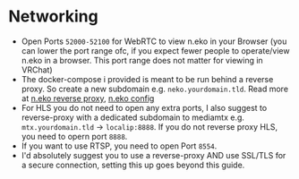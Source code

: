 # Networking
- Open Ports `52000-52100` for WebRTC to view n.eko in your Browser (you can lower the port range ofc, if you expect fewer people to operate/view n.eko in a browser. This port range does not matter for viewing in VRChat)
- The docker-compose i provided is meant to be run behind a reverse proxy. So create a new subdomain e.g. `neko.yourdomain.tld`. Read more at [n.eko reverse proxy](https://neko.m1k1o.net/#/getting-started/reverse-proxy), [n.eko config](https://neko.m1k1o.net/#/getting-started/configuration?id=neko_proxy)
- For HLS you do not need to open any extra ports, I also suggest to reverse-proxy with a dedicated subdomain to mediamtx e.g. `mtx.yourdomain.tld` -> `localip:8888`. If you do not reverse proxy HLS, you need to opern port `8888`.
- If you want to use RTSP, you need to open Port `8554`.
- I'd absolutely suggest you to use a reverse-proxy AND use SSL/TLS for a secure connection, setting this up goes beyond this guide.
